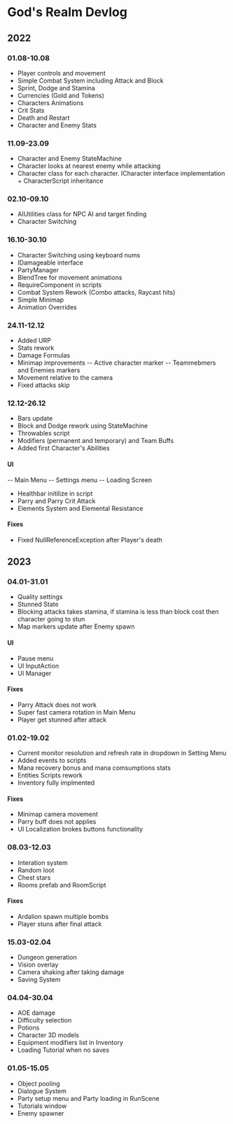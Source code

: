 # God's Realm Devlog #

## 2022

### 01.08-10.08
- Player controls and movement
- Simple Combat System including Attack and Block
- Sprint, Dodge and Stamina
- Currencies (Gold and Tokens)
- Characters Animations
- Crit Stats
- Death and Restart
- Character and Enemy Stats

### 11.09-23.09
- Character and Enemy StateMachine
- Character looks at nearest enemy while attacking
- Character class for each character. ICharacter interface implementation + CharacterScript inheritance

### 02.10-09.10
- AIUtilities class for NPC AI and target finding
- Character Switching

### 16.10-30.10 
- Character Switching using keyboard nums
- IDamageable interface
- PartyManager
- BlendTree for movement animations
- RequireComponent in scripts
- Combat System Rework (Combo attacks, Raycast hits)
- Simple Minimap
- Animation Overrides

### 24.11-12.12
- Added URP
- Stats rework
- Damage Formulas
- Minimap improvements
-- Active character marker
-- Teammebmers and Enemies markers
- Movement relative to the camera
- Fixed attacks skip

### 12.12-26.12
- Bars update
- Block and Dodge rework using StateMachine
- Throwables script
- Modifiers (permanent and temporary) and Team Buffs
- Added first Character's Abilities
#### UI
-- Main Menu
-- Settings menu
-- Loading Screen
- Healthbar initilize in script
- Parry and Parry Crit Attack
- Elements System and Elemental Resistance
#### Fixes
- Fixed NullReferenceException after Player's death

## 2023

### 04.01-31.01
- Quality settings
- Stunned State
- Blocking attacks takes stamina, if stamina is less than block cost then character going to stun
- Map markers update after Enemy spawn
#### UI
- Pause menu
- UI InputAction
- UI Manager
#### Fixes
- Parry Attack does not work
- Super fast camera rotation in Main Menu
- Player get stunned after attack

### 01.02-19.02
- Current monitor resolution and refresh rate in dropdown in Setting Menu
- Added events to scripts
- Mana recovery bonus and mana comsumptions stats
- Entities Scripts rework
- Inventory fully implmented
#### Fixes
- Minimap camera movement
- Parry buff does not applies
- UI Localization brokes buttons functionality

### 08.03-12.03
- Interation system
- Random loot
- Chest stars
- Rooms prefab and RoomScript
#### Fixes
- Ardalion spawn multiple bombs
- Player stuns after final attack

### 15.03-02.04
- Dungeon generation
- Vision overlay
- Camera shaking after taking damage
- Saving System

### 04.04-30.04 
- AOE damage
- Difficulty selection
- Potions
- Character 3D models
- Equipment modifiers list in Inventory
- Loading Tutorial when no saves
 
### 01.05-15.05
- Object pooling
- Dialogue System
- Party setup menu and Party loading in RunScene
- Tutorials window
- Enemy spawner
